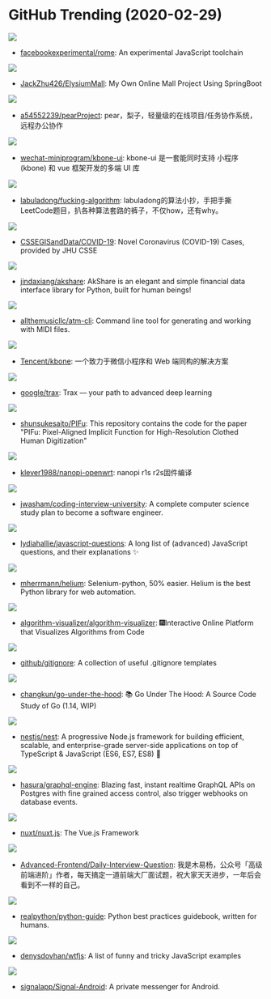 # GitHub Trending (2020-02-29)

![](https://img.shields.io/badge/TypeScript-New%201-green?style=flat-square&logo=appveyor)
- [facebookexperimental/rome](https://github.com/facebookexperimental/rome): An experimental JavaScript toolchain

![](https://img.shields.io/badge/Java-New%2063-green?style=flat-square&logo=appveyor)
- [JackZhu426/ElysiumMall](https://github.com/JackZhu426/ElysiumMall): My Own Online Mall Project Using SpringBoot

![](https://img.shields.io/badge/Vue-New%2094-green?style=flat-square&logo=appveyor)
- [a54552239/pearProject](https://github.com/a54552239/pearProject): pear，梨子，轻量级的在线项目/任务协作系统，远程办公协作

![](https://img.shields.io/badge/Vue-New%2055-green?style=flat-square&logo=appveyor)
- [wechat-miniprogram/kbone-ui](https://github.com/wechat-miniprogram/kbone-ui): kbone-ui 是一套能同时支持 小程序(kbone) 和 vue 框架开发的多端 UI 库

![](https://img.shields.io/badge/none-New%20852-green?style=flat-square&logo=appveyor)
- [labuladong/fucking-algorithm](https://github.com/labuladong/fucking-algorithm): labuladong的算法小抄，手把手撕LeetCode题目，扒各种算法套路的裤子，不仅how，还有why。

![](https://img.shields.io/badge/none-New%20215-green?style=flat-square&logo=appveyor)
- [CSSEGISandData/COVID-19](https://github.com/CSSEGISandData/COVID-19): Novel Coronavirus (COVID-19) Cases, provided by JHU CSSE

![](https://img.shields.io/badge/Python-New%2051-green?style=flat-square&logo=appveyor)
- [jindaxiang/akshare](https://github.com/jindaxiang/akshare): AkShare is an elegant and simple financial data interface library for Python, built for human beings!

![](https://img.shields.io/badge/Rust-New%20175-green?style=flat-square&logo=appveyor)
- [allthemusicllc/atm-cli](https://github.com/allthemusicllc/atm-cli): Command line tool for generating and working with MIDI files.

![](https://img.shields.io/badge/JavaScript-New%20142-green?style=flat-square&logo=appveyor)
- [Tencent/kbone](https://github.com/Tencent/kbone): 一个致力于微信小程序和 Web 端同构的解决方案

![](https://img.shields.io/badge/Python-New%2077-green?style=flat-square&logo=appveyor)
- [google/trax](https://github.com/google/trax): Trax — your path to advanced deep learning

![](https://img.shields.io/badge/Python-New%2073-green?style=flat-square&logo=appveyor)
- [shunsukesaito/PIFu](https://github.com/shunsukesaito/PIFu): This repository contains the code for the paper "PIFu: Pixel-Aligned Implicit Function for High-Resolution Clothed Human Digitization"

![](https://img.shields.io/badge/Shell-New%2044-green?style=flat-square&logo=appveyor)
- [klever1988/nanopi-openwrt](https://github.com/klever1988/nanopi-openwrt): nanopi r1s r2s固件编译

![](https://img.shields.io/badge/none-New%20412-green?style=flat-square&logo=appveyor)
- [jwasham/coding-interview-university](https://github.com/jwasham/coding-interview-university): A complete computer science study plan to become a software engineer.

![](https://img.shields.io/badge/none-New%20228-green?style=flat-square&logo=appveyor)
- [lydiahallie/javascript-questions](https://github.com/lydiahallie/javascript-questions): A long list of (advanced) JavaScript questions, and their explanations ✨

![](https://img.shields.io/badge/Python-New%20175-green?style=flat-square&logo=appveyor)
- [mherrmann/helium](https://github.com/mherrmann/helium): Selenium-python, 50% easier. Helium is the best Python library for web automation.

![](https://img.shields.io/badge/JavaScript-New%2030-green?style=flat-square&logo=appveyor)
- [algorithm-visualizer/algorithm-visualizer](https://github.com/algorithm-visualizer/algorithm-visualizer): 🎆Interactive Online Platform that Visualizes Algorithms from Code

![](https://img.shields.io/badge/none-New%20116-green?style=flat-square&logo=appveyor)
- [github/gitignore](https://github.com/github/gitignore): A collection of useful .gitignore templates

![](https://img.shields.io/badge/Go-New%2043-green?style=flat-square&logo=appveyor)
- [changkun/go-under-the-hood](https://github.com/changkun/go-under-the-hood): 📚 Go Under The Hood: A Source Code Study of Go (1.14, WIP)

![](https://img.shields.io/badge/TypeScript-New%2050-green?style=flat-square&logo=appveyor)
- [nestjs/nest](https://github.com/nestjs/nest): A progressive Node.js framework for building efficient, scalable, and enterprise-grade server-side applications on top of TypeScript & JavaScript (ES6, ES7, ES8) 🚀

![](https://img.shields.io/badge/JavaScript-New%20153-green?style=flat-square&logo=appveyor)
- [hasura/graphql-engine](https://github.com/hasura/graphql-engine): Blazing fast, instant realtime GraphQL APIs on Postgres with fine grained access control, also trigger webhooks on database events.

![](https://img.shields.io/badge/JavaScript-New%2033-green?style=flat-square&logo=appveyor)
- [nuxt/nuxt.js](https://github.com/nuxt/nuxt.js): The Vue.js Framework

![](https://img.shields.io/badge/JavaScript-New%20118-green?style=flat-square&logo=appveyor)
- [Advanced-Frontend/Daily-Interview-Question](https://github.com/Advanced-Frontend/Daily-Interview-Question): 我是木易杨，公众号「高级前端进阶」作者，每天搞定一道前端大厂面试题，祝大家天天进步，一年后会看到不一样的自己。

![](https://img.shields.io/badge/Batchfile-New%2032-green?style=flat-square&logo=appveyor)
- [realpython/python-guide](https://github.com/realpython/python-guide): Python best practices guidebook, written for humans.

![](https://img.shields.io/badge/JavaScript-New%20184-green?style=flat-square&logo=appveyor)
- [denysdovhan/wtfjs](https://github.com/denysdovhan/wtfjs): A list of funny and tricky JavaScript examples

![](https://img.shields.io/badge/Java-New%2047-green?style=flat-square&logo=appveyor)
- [signalapp/Signal-Android](https://github.com/signalapp/Signal-Android): A private messenger for Android.

